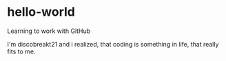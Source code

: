 # hello-world
Learning to work with GitHub

I'm discobreakt21 and i realized, that coding is something in life, that really fits to me.
